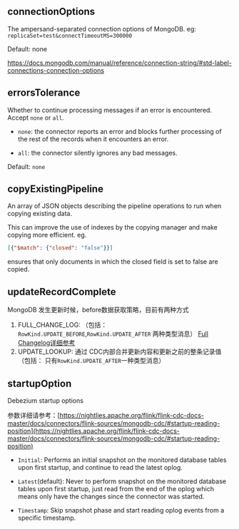 ## connectionOptions

The ampersand-separated connection options of MongoDB. eg: `replicaSet=test&connectTimeoutMS=300000`

Default: none

https://docs.mongodb.com/manual/reference/connection-string/#std-label-connections-connection-options

## errorsTolerance

Whether to continue processing messages if an error is encountered. 
Accept `none` or `all`. 

* `none`: the connector reports an error and blocks further processing of the rest of the records when it encounters an error. 

* `all`: the connector silently ignores any bad messages.

Default: `none`

## copyExistingPipeline

An array of JSON objects describing the pipeline operations to run when copying existing data.

This can improve the use of indexes by the copying manager and make copying more efficient. 
eg. 
```json
[{"$match": {"closed": "false"}}] 
```
ensures that only documents in which the closed field is set to false are copied.

## updateRecordComplete

MongoDB 发生更新时候，before数据获取策略，目前有两种方式
1. FULL_CHANGE_LOG: （包括： `RowKind.UPDATE_BEFORE`,`RowKind.UPDATE_AFTER` 两种类型消息） [Full Changelog详细参考](https://nightlies.apache.org/flink/flink-cdc-docs-master/docs/connectors/flink-sources/mongodb-cdc/#full-changeloga-namefull-changelog-id003-a)
2. UPDATE_LOOKUP: 通过 CDC内部合并更新内容和更新之前的整条记录值（包括： 只有`RowKind.UPDATE_AFTER`一种类型消息）

## startupOption

Debezium startup options

参数详细请参考：[https://nightlies.apache.org/flink/flink-cdc-docs-master/docs/connectors/flink-sources/mongodb-cdc/#startup-reading-position](https://nightlies.apache.org/flink/flink-cdc-docs-master/docs/connectors/flink-sources/mongodb-cdc/#startup-reading-position)

* `Initial`:
  Performs an initial snapshot on the monitored database tables upon first startup, and continue to read the latest oplog.

* `Latest`(default):
  Never to perform snapshot on the monitored database tables upon first startup, just read from the end of the oplog which means only have the changes since the connector was started.

* `Timestamp`:
  Skip snapshot phase and start reading oplog events from a specific timestamp.
